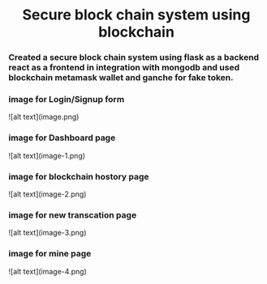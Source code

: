 <h1 align="center">Secure block chain system using blockchain</h1>

<h3 align="left">Created a secure block chain system using flask as a backend react as a frontend in integration with mongodb and used blockchain metamask wallet and ganche for fake token.</h3>

<h3 align="left">image for Login/Signup form </h3>
![alt text](image.png)
<h3 align="left">image for Dashboard page </h3>
![alt text](image-1.png)
<h3 align="left">image for blockchain hostory page </h3>
![alt text](image-2.png)
<h3 align="left">image for new transcation page </h3>
![alt text](image-3.png)
<h3 align="left">image for mine page </h3>
![alt text](image-4.png)



